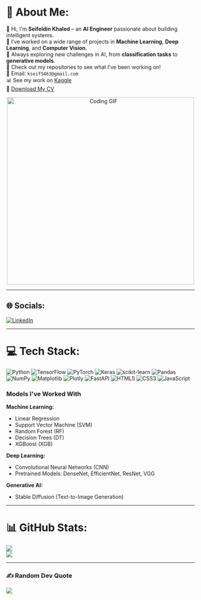 # 💫 About Me:

👋 Hi, I'm **Seifeldin Khaled** – an **AI Engineer** passionate about building intelligent systems.  
🧠 I’ve worked on a wide range of projects in **Machine Learning**, **Deep Learning**, and **Computer Vision**.  
🚀 Always exploring new challenges in AI, from **classification tasks** to **generative models**.  
📂 Check out my repositories to see what I’ve been working on!  
📧 Email: `kseif5463@gmail.com`  
📊 See my work on [Kaggle](https://www.kaggle.com/seifkhaled12) <br>
📄 [Download My CV](https://drive.google.com/file/d/1o38hTdpy5rraUgc5qWGOaceaUT7y6ept/view?usp=sharing) 

<p align="center">
  <img src="https://media.giphy.com/media/qgQUggAC3Pfv687qPC/giphy.gif" width="500" alt="Coding GIF">
</p>


---

## 🌐 Socials:
[![LinkedIn](https://img.shields.io/badge/LinkedIn-%230077B5.svg?logo=linkedin&logoColor=white)](https://linkedin.com/in/seifeldin2) 

---

# 💻 Tech Stack:
![Python](https://img.shields.io/badge/python-3670A0?style=for-the-badge&logo=python&logoColor=ffdd54)
![TensorFlow](https://img.shields.io/badge/TensorFlow-%23FF6F00.svg?style=for-the-badge&logo=TensorFlow&logoColor=white)
![PyTorch](https://img.shields.io/badge/PyTorch-%23EE4C2C.svg?style=for-the-badge&logo=PyTorch&logoColor=white)
![Keras](https://img.shields.io/badge/Keras-%23D00000.svg?style=for-the-badge&logo=Keras&logoColor=white)
![scikit-learn](https://img.shields.io/badge/scikit--learn-%23F7931E.svg?style=for-the-badge&logo=scikit-learn&logoColor=white)
![Pandas](https://img.shields.io/badge/pandas-%23150458.svg?style=for-the-badge&logo=pandas&logoColor=white)
![NumPy](https://img.shields.io/badge/numpy-%23013243.svg?style=for-the-badge&logo=numpy&logoColor=white)
![Matplotlib](https://img.shields.io/badge/Matplotlib-%23ffffff.svg?style=for-the-badge&logo=Matplotlib&logoColor=black)
![Plotly](https://img.shields.io/badge/Plotly-%233F4F75.svg?style=for-the-badge&logo=plotly&logoColor=white)
![FastAPI](https://img.shields.io/badge/FastAPI-005571?style=for-the-badge&logo=fastapi)
![HTML5](https://img.shields.io/badge/html5-%23E34F26.svg?style=for-the-badge&logo=html5&logoColor=white)
![CSS3](https://img.shields.io/badge/css3-%231572B6.svg?style=for-the-badge&logo=css3&logoColor=white)
![JavaScript](https://img.shields.io/badge/javascript-%23323330.svg?style=for-the-badge&logo=javascript&logoColor=%23F7DF1E)

### Models I've Worked With

**Machine Learning:**  
- Linear Regression  
- Support Vector Machine (SVM)  
- Random Forest (RF)  
- Decision Trees (DT)  
- XGBoost (XGB)  

**Deep Learning:**  
- Convolutional Neural Networks (CNN)  
- Pretrained Models: DenseNet, EfficientNet, ResNet, VGG  

**Generative AI:**  
- Stable Diffusion (Text-to-Image Generation)
---

# 📊 GitHub Stats:
![](https://nirzak-streak-stats.vercel.app/?user=Skhaled2&theme=dark&hide_border=true)<br/>
![](https://github-readme-stats.vercel.app/api/top-langs/?username=Skhaled2&theme=dark&hide_border=true&include_all_commits=false&count_private=false&layout=compact)

---

### ✍️ Random Dev Quote
![](https://quotes-github-readme.vercel.app/api?type=vetical&theme=radical)

<!-- Proudly created with GPRM ( https://gprm.itsvg.in ) -->

